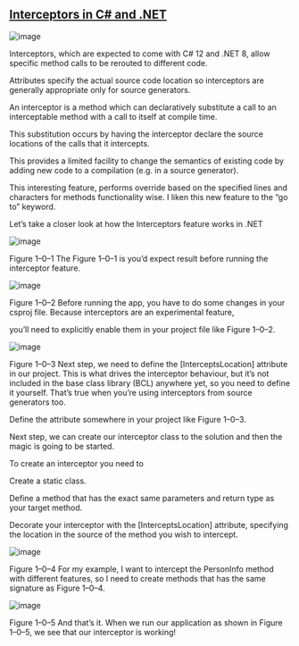 
##  [Interceptors in C# and .NET](https://medium.com/@serkutyildirim/interceptors-in-c-and-net-458bae5f6748)

![image](https://github.com/user-attachments/assets/ec6017d7-ef52-426d-8958-85574101565a)

Interceptors, which are expected to come with C# 12 and .NET 8, allow specific method calls to be rerouted to different code.

Attributes specify the actual source code location so interceptors are generally appropriate only for source generators.

An interceptor is a method which can declaratively substitute a call to an interceptable method with a call to itself at compile time. 

This substitution occurs by having the interceptor declare the source locations of the calls that it intercepts. 

This provides a limited facility to change the semantics of existing code by adding new code to a compilation (e.g. in a source generator).

This interesting feature, performs override based on the specified lines and characters for methods functionality wise. I liken this new feature to the “go to” keyword.

Let’s take a closer look at how the Interceptors feature works in .NET

![image](https://github.com/user-attachments/assets/9b50f1d8-3d89-47ff-bdf5-2220611233a1)


Figure 1–0–1
The Figure 1–0–1 is you’d expect result before running the interceptor feature.

![image](https://github.com/user-attachments/assets/b4fbc44a-7362-4292-8333-620df565afd7)


Figure 1–0–2
Before running the app, you have to do some changes in your csproj file. Because interceptors are an experimental feature, 

you’ll need to explicitly enable them in your project file like Figure 1–0–2.

![image](https://github.com/user-attachments/assets/b7908931-0708-47d5-b21a-48050e72903b)


Figure 1–0–3
Next step, we need to define the [InterceptsLocation] attribute in our project. This is what drives the interceptor behaviour, but it’s not included in the base class library (BCL) anywhere yet, so you need to define it yourself. That’s true when you’re using interceptors from source generators too.

Define the attribute somewhere in your project like Figure 1–0–3.

Next step, we can create our interceptor class to the solution and then the magic is going to be started.

To create an interceptor you need to

Create a static class.

Define a method that has the exact same parameters and return type as your target method.

Decorate your interceptor with the [InterceptsLocation] attribute, specifying the location in the source of the method you wish to intercept.

![image](https://github.com/user-attachments/assets/8846b6a1-19ff-49f3-a367-653c79f10799)


Figure 1–0–4
For my example, I want to intercept the PersonInfo method with different features, so I need to create methods that has the same signature as Figure 1–0–4.

![image](https://github.com/user-attachments/assets/d8f71e15-34b6-4cc9-8578-ac7478221399)


Figure 1–0–5
And that’s it. When we run our application as shown in Figure 1–0–5, we see that our interceptor is working!
